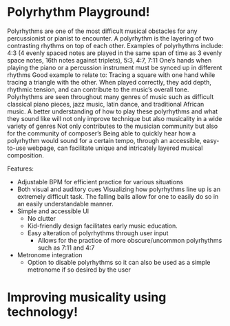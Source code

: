 # Polyrhythm Playground!
Polyrhythms are one of the most difficult musical obstacles for any percussionist or pianist to encounter.
A polyrhythm is the layering of two contrasting rhythms on top of each other.
Examples of polyrhythms include: 
4:3 (4 evenly spaced notes are played in the same span of time as 3 evenly space notes, 16th notes against triplets), 5:3, 4:7, 7:11
One’s hands when playing the piano or a percussion instrument must be synced up in different rhythms
Good example to relate to: Tracing a square with one hand while tracing a triangle with the other. 
When played correctly, they add depth, rhythmic tension, and can contribute to the music’s overall tone. 
Polyrhythms are seen throughout many genres of music such as difficult classical piano pieces, jazz music, latin dance, and traditional African music.
A better understanding of how to play these polyrhythms and what they sound like will not only improve technique but also musicality in a wide variety of genres
Not only contributes to the musician community but also for the community of composer’s
Being able to quickly hear how a polyrhythm would sound for a certain tempo, through an accessible, easy-to-use webpage, can facilitate unique and intricately layered musical composition.

Features:
- Adjustable BPM for efficient practice for various situations
- Both visual and auditory cues
Visualizing how polyrhythms line up is an extremely difficult task. The falling balls allow for one to easily do so in an easily understandable manner. 
- Simple and accessible UI
    - No clutter
    - Kid-friendly design facilitates early music education.
    - Easy alteration of polyrhythms through user input
        - Allows for the practice of more obscure/uncommon polyrhythms such as 7:11 and 4:7 
- Metronome integration
    - Option to disable polyrhythms so it can also be used as a simple metronome if so desired by the user

# Improving musicality using technology!
